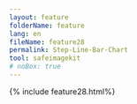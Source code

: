```yaml
---
layout: feature
folderName: feature
lang: en
fileName: feature28
permalink: Step-Line-Bar-Chart
tool: safeimagekit
# noBox: true
---
```

{% include feature28.html%}